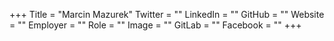 +++
Title = "Marcin Mazurek"
Twitter = ""
LinkedIn = ""
GitHub = ""
Website = ""
Employer = ""
Role = ""
Image = ""
GitLab = ""
Facebook = ""
+++

